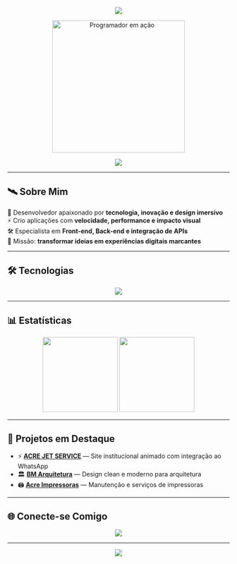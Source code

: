 <!-- Cabeçalho Futurista -->
<p align="center">
  <img src="https://capsule-render.vercel.app/api?type=waving&color=0:00FFEE,100:FF00EE&height=180&section=header&text=Lucas%20Lima&fontSize=45&fontColor=FFFFFF&animation=twinkling&fontAlignY=35" />
</p>

<!-- GIF de Programador -->
<p align="center">
  <img src="https://i.gifer.com/5RVW.gif" alt="Programador em ação" width="300" />
</p>

<!-- Texto Animado Terminal -->
<p align="center">
  <img src="https://readme-typing-svg.herokuapp.com?font=Share+Tech+Mono&size=20&duration=2500&pause=1000&color=00FFFF&center=true&vCenter=true&width=800&lines=Iniciando+Sistema...;Carregando+Componentes...;Status%3A+Online;Bem-vindo+ao+meu+perfil!" />
</p>

---

## 🛰️ Sobre Mim
🚀 Desenvolvedor apaixonado por **tecnologia, inovação e design imersivo**  
⚡ Crio aplicações com **velocidade, performance e impacto visual**  
🛠 Especialista em **Front-end, Back-end e integração de APIs**  
🎯 Missão: **transformar ideias em experiências digitais marcantes**  

---

## 🛠 Tecnologias
<p align="center">
  <img src="https://skillicons.dev/icons?i=html,css,javascript,git,github" />
</p>

---

## 📊 Estatísticas
<div align="center">
  <img src="https://github-readme-stats.vercel.app/api?username=LLM20&show_icons=true&theme=chartreuse-dark&hide_border=true&bg_color=0,000000,130F40&title_color=00FFFF&icon_color=FF00FF&text_color=FFFFFF" height="170em" />
  <img src="https://github-readme-streak-stats.herokuapp.com/?user=LLM20&theme=chartreuse-dark&hide_border=true&background=000000&ring=FF00FF&fire=00FFFF&currStreakLabel=FFFFFF" height="170em" />
</div>

---

## 🚀 Projetos em Destaque
- ⚡ [**ACRE JET SERVICE**](https://github.com/LLM20/acre-jet-service) — Site institucional animado com integração ao WhatsApp  
- 🏛 [**BM Arquitetura**](https://github.com/LLM20/bm-arquitetura) — Design clean e moderno para arquitetura  
- 🖨 [**Acre Impressoras**](https://github.com/LLM20/Acre-impressoras-.git) — Manutenção e serviços de impressoras  

---

## 🌐 Conecte-se Comigo
<p align="center">
  <a href="https://github.com/LLM20"><img src="https://img.shields.io/badge/GitHub-0D1117?style=for-the-badge&logo=github&logoColor=white" /></a>
</p>

---

<!-- Rodapé Neon -->
<p align="center">
  <img src="https://capsule-render.vercel.app/api?type=waving&color=0:00ffff,100:ff00ff&height=120&section=footer" />
</p>
